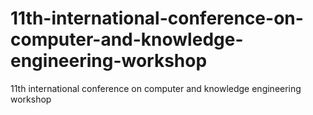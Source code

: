 # 11th-international-conference-on-computer-and-knowledge-engineering-workshop
11th international conference on computer and knowledge engineering workshop

